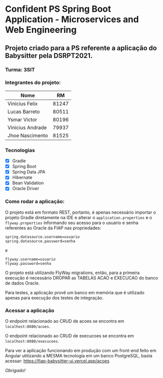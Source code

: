 # Confident PS Spring Boot Application - Microservices and Web Engineering

## Projeto criado para a PS referente a aplicação do Babysitter pela DSRPT2021.

### Turma: 3SIT

### Integrantes do projeto:

|        Nome       |   RM   |
|-------------------|--------|
|Vinicius Felix     | 81247  |
|Lucas Barreto      | 80511  |
|Ysmar Victor       | 80196  |
|Vinicius Andrade   | 79937  |
|Jhoe Nascimento    | 81525  |

### Tecnologias
- [X] Gradle
- [X] Spring Boot
- [X] Spring Data JPA
- [X] Hibernate
- [X] Bean Validation
- [X] Oracle Driver

### Como rodar a aplicação:

O projeto está em formato REST, portanto, é apenas necessário importar o projeto Gradle diretamente na IDE e alterar o ```application.properties``` e o ```flyway.properties``` informando seu acesso para o usuário e senha referentes ao Oracle da FIAP nas propriedades: 
```
spring.datasource.username=usuario
spring.datasource.password=senha
```
e
```
flyway.username=usuario
flyway.password=senha
```


O projeto está utilizando FlyWay migrations, então, para a primeira execução é necessário DROPAR as TABELAS ACAO e EXECUCAO do banco de dados Oracle.


Para testes, a aplicação provê um banco em memória que é utilizado apenas para execução dos testes de integração.


### Acessar a aplicação


O endpoint relacionado ao CRUD de acoes se encontra em ```localhost:8080/acoes```.

O endpoint relacionado ao CRUD de execucoes se encontra em ```localhost:8080/execucoes```.

Para ver a aplicação funcionando em produção com um front-end 
feito em Angular utilizando a MESMA tecnologia em um banco PostgreSQL, basta acessar: https://fiap-babysitter-ui.vercel.app/acoes

_Obrigado!_

